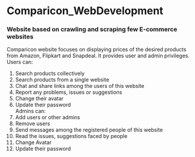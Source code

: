 # Comparicon_WebDevelopment
### Website based on crawling and scraping few E-commerce websites

Comparicon website focuses on displaying prices of the desired products from Amazon, Flipkart and Snapdeal. It provides user and admin privileges.\
Users can: 
  1. Search products collectively
  2. Search products from a single website
  3. Chat and share links among the users of this website
  4. Report any problems, issues or suggestions
  5. Change their avatar
  6. Update their password
 \
Admins can:
  1. Add users or other admins
  2. Remove users
  3. Send messages among the registered people of this website
  4. Read the issues, suggestions faced by people
  5. Change Avatar
  6. Update their password
